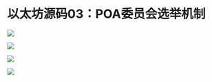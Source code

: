 # 以太坊源码03：POA委员会选举机制

![](https://i.imgur.com/vl2FQ5F.png)

![](https://i.imgur.com/TAMxSMY.png)

![](https://i.imgur.com/WVM6d1G.png)

![](https://i.imgur.com/f3UpQtn.png)


